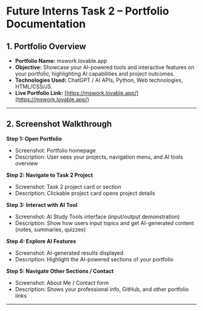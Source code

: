
# **Future Interns Task 2 – Portfolio Documentation**

## **1. Portfolio Overview**

* **Portfolio Name:** mswork.lovable.app
* **Objective:** Showcase your AI-powered tools and interactive features on your portfolio, highlighting AI capabilities and project outcomes.
* **Technologies Used:** ChatGPT / AI APIs, Python, Web technologies, HTML/CSS/JS.
* **Live Portfolio Link:** [https://mswork.lovable.app/](https://mswork.lovable.app/)

---

## **2. Screenshot Walkthrough**

**Step 1: Open Portfolio**

* Screenshot: Portfolio homepage
* Description: User sees your projects, navigation menu, and AI tools overview

**Step 2: Navigate to Task 2 Project**

* Screenshot: Task 2 project card or section
* Description: Clickable project card opens project details

**Step 3: Interact with AI Tool**

* Screenshot: AI Study Tools interface (input/output demonstration)
* Description: Show how users input topics and get AI-generated content (notes, summaries, quizzes)

**Step 4: Explore AI Features**

* Screenshot: AI-generated results displayed
* Description: Highlight the AI-powered sections of your portfolio

**Step 5: Navigate Other Sections / Contact**

* Screenshot: About Me / Contact form
* Description: Shows your professional info, GitHub, and other portfolio links

---



